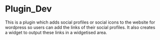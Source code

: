 # Plugin_Dev
This is a plugin which adds social profiles or social icons to the website for wordpress  so users can add the links of their social profiles. 
It also creates a widget to output these links in a widgetised area.


